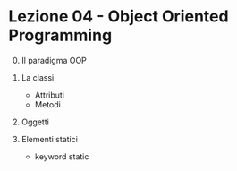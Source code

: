 # Lezione 04 - Object Oriented Programming

0. Il paradigma OOP

1. La classi
    - Attributi
    - Metodi

2. Oggetti

3. Elementi statici
    - keyword static
